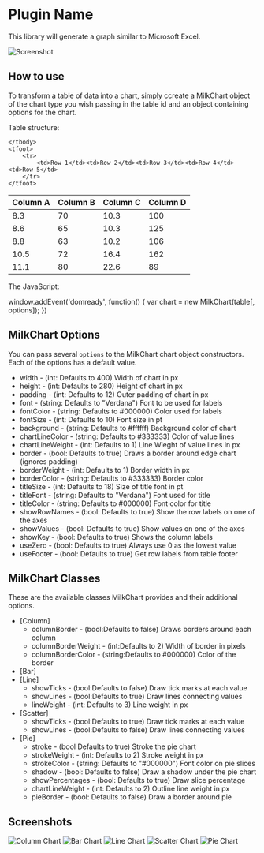 Plugin Name
===========

This library will generate a graph similar to Microsoft Excel.

![Screenshot](http://www.brettdixon.com/static/column.jpg)

How to use
----------

To transform a table of data into a chart, simply ccreate a MilkChart object of the chart type you wish passing in the table id and an object containing options for the chart.

Table structure:

<table id="chart">
    <thead>
        <tr>
            <th>Column A</th><th>Column B</th><th>Column C</th><th>Column D</th>
        </tr>
    </thead>
    <tbody>
        <tr><td>8.3</td><td>70</td><td>10.3</td><td>100</td></tr>
        <tr><td>8.6</td><td>65</td><td>10.3</td><td>125</td></tr>
        <tr><td>8.8</td><td>63</td><td>10.2</td><td>106</td></tr>
        <tr><td>10.5</td><td>72</td><td>16.4</td><td>162</td></tr>
        <tr><td>11.1</td><td>80</td><td>22.6</td><td>89</td></tr>
    
    </tbody>
    <tfoot>
        <tr>
            <td>Row 1</td><td>Row 2</td><td>Row 3</td><td>Row 4</td><td>Row 5</td>
        </tr>
    </tfoot>
</table>

The JavaScript:

window.addEvent('domready', function() {
    var chart = new MilkChart(table[, options]);
})

MilkChart Options
-----------------
You can pass several ``options`` to the MilkChart chart object constructors. Each of the options has a default value.

 * width - (int: Defaults to 400) Width of chart in px
 * height - (int: Defaults to 280) Height of chart in px
 * padding - (int: Defaults to 12) Outer padding of chart in px
 * font - (string: Defaults to "Verdana") Font to be used for labels
 * fontColor - (string: Defaults to #000000) Color used for labels
 * fontSize - (int: Defaults to 10) Font size in pt
 * background - (string: Defaults to #ffffff) Background color of chart
 * chartLineColor - (string: Defaults to #333333) Color of value lines
 * chartLineWeight - (int: Defaults to 1) Line Wieght of value lines in px
 * border - (bool: Defaults to true) Draws a border around edge chart (ignores padding)
 * borderWeight - (int: Defaults to 1) Border width in px
 * borderColor - (string: Defaults to #333333) Border color
 * titleSize - (int: Defaults to 18) Size of title font in pt
 * titleFont - (string: Defaults to "Verdana") Font used for title
 * titleColor - (string: Defaults to #000000) Font color for title
 * showRowNames - (bool: Defaults to true) Show the row labels on one of the axes
 * showValues - (bool: Defaults to true) Show values on one of the axes
 * showKey - (bool: Defaults to true) Shows the column labels
 * useZero - (bool: Defaults to true) Always use 0 as the lowest value
 * useFooter - (bool: Defaults to true) Get row labels from table footer

MilkChart Classes
-----------------
These are the available classes MilkChart provides and their additional options.

* [Column]
  - columnBorder - (bool:Defaults to false) Draws borders around each column
  - columnBorderWeight - (int:Defaults to 2) Width of border in pixels
  - columnBorderColor - (string:Defaults to #000000) Color of the border
* [Bar]
* [Line]
  - showTicks - (bool:Defaults to false) Draw tick marks at each value
  - showLines - (bool:Defaults to true) Draw lines connecting values
  - lineWeight - (int: Defaults to 3) Line weight in px
* [Scatter]
  - showTicks - (bool:Defaults to true) Draw tick marks at each value
  - showLines - (bool:Defaults to false) Draw lines connecting values
* [Pie]
  - stroke - (bool Defaults to true) Stroke the pie chart
  - strokeWeight - (int: Defaults to 2) Stroke weight in px
  - strokeColor - (string: Defaults to "#000000") Font color on pie slices
  - shadow - (bool: Defaults to false) Draw a shadow under the pie chart
  - showPercentages - (bool: Defaults to true) Draw slice percentage
  - chartLineWeight - (int: Defaults to 2) Outline line weight in px
  - pieBorder - (bool: Defaults to false) Draw a border around pie

Screenshots
-----------

![Column Chart](http://www.brettdixon.com/static/column.jpg)
![Bar Chart](http://www.brettdixon.com/static/bar.jpg)
![Line Chart](http://www.brettdixon.com/static/line.jpg)
![Scatter Chart](http://www.brettdixon.com/static/scatter.jpg)
![Pie Chart](http://www.brettdixon.com/static/pie.jpg)

